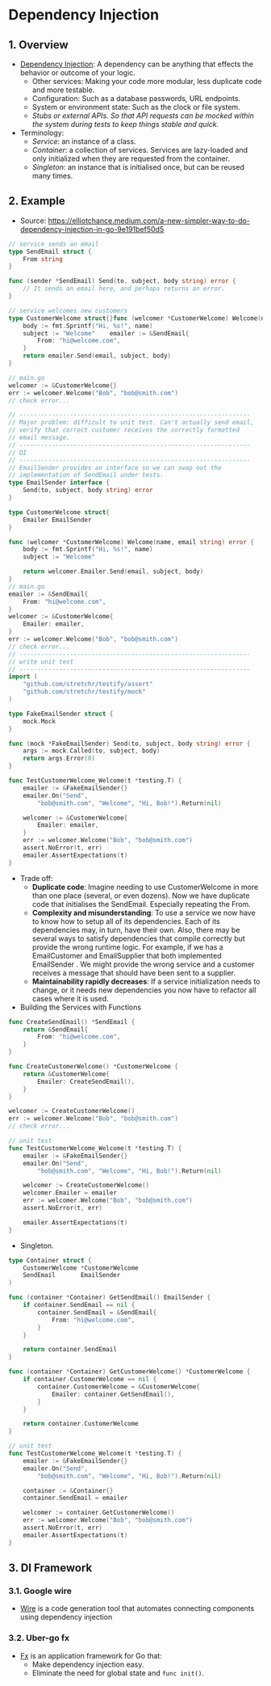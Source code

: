 # Dependency Injection

## 1. Overview

- [Dependency Injection](https://en.wikipedia.org/wiki/Dependency_injection): A dependency can be anything that effects the behavior or outcome of your logic.
  - Other services: Making your code more modular, less duplicate code and more testable.
  - Configuration: Such as a database passwords, URL endpoints.
  - System or environment state: Such as the clock or file system.
  - *Stubs or external APIs.  So that API requests can be mocked within the system during tests to keep things stable and quick.*
- Terminology:
  - *Service*: an instance of a class.
  - *Container*: a collection of services. Services are lazy-loaded and only initialized when they are requested from the container.
  - *Singleton*: an instance that is initialised once, but can be reused many times.

## 2. Example

- Source: https://elliotchance.medium.com/a-new-simpler-way-to-do-dependency-injection-in-go-9e191bef50d5

```go
// service sends an email
type SendEmail struct {
    From string
}

func (sender *SendEmail) Send(to, subject, body string) error {
    // It sends an email here, and perhaps returns an error.
}

// service welcomes new customers
type CustomerWelcome struct{}func (welcomer *CustomerWelcome) Welcome(name, email string) error {
    body := fmt.Sprintf("Hi, %s!", name)
    subject := "Welcome"    emailer := &SendEmail{
        From: "hi@welcome.com",
    }
    return emailer.Send(email, subject, body)
}

// main.go
welcomer := &CustomerWelcome{}
err := welcomer.Welcome("Bob", "bob@smith.com")
// check error...

// ----------------------------------------------------------------
// Major problem: difficult to unit test. Can't actually send email,
// verify that correct customer receives the correctly formatted
// email message.
// ----------------------------------------------------------------
// DI
// ----------------------------------------------------------------
// EmailSender provides an interface so we can swap out the
// implementation of SendEmail under tests.
type EmailSender interface {
    Send(to, subject, body string) error
}

type CustomerWelcome struct{
    Emailer EmailSender
}

func (welcomer *CustomerWelcome) Welcome(name, email string) error {
    body := fmt.Sprintf("Hi, %s!", name)
    subject := "Welcome"

    return welcomer.Emailer.Send(email, subject, body)
}
// main.go
emailer := &SendEmail{
    From: "hi@welcome.com",
}
welcomer := &CustomerWelcome{
    Emailer: emailer,
}
err := welcomer.Welcome("Bob", "bob@smith.com")
// check error...
// ----------------------------------------------------------------
// write unit test
// ----------------------------------------------------------------
import (
    "github.com/stretchr/testify/assert"
    "github.com/stretchr/testify/mock"
)

type FakeEmailSender struct {
    mock.Mock
}

func (mock *FakeEmailSender) Send(to, subject, body string) error {
    args := mock.Called(to, subject, body)
    return args.Error(0)
}

func TestCustomerWelcome_Welcome(t *testing.T) {
    emailer := &FakeEmailSender{}
    emailer.On("Send",
        "bob@smith.com", "Welcome", "Hi, Bob!").Return(nil)

    welcomer := &CustomerWelcome{
        Emailer: emailer,
    }
    err := welcomer.Welcome("Bob", "bob@smith.com")
    assert.NoError(t, err)
    emailer.AssertExpectations(t)
}
```

- Trade off:
  - **Duplicate code**: Imagine needing to use CustomerWelcome in more than one place (several, or even dozens). Now we have duplicate code that initialises the SendEmail. Especially repeating the From.
  - **Complexity and misunderstanding**: To use a service we now have to know how to setup all of its dependencies. Each of its dependencies may, in turn, have their own. Also, there may be several ways to satisfy dependencies that compile correctly but provide the wrong runtime logic. For example, if we has a EmailCustomer and EmailSupplier that both implemented EmailSender . We might provide the wrong service and a customer receives a message that should have been sent to a supplier.
  - **Maintainability rapidly decreases**: If a service initialization needs to change, or it needs new dependencies you now have to refactor all cases where it is used.
- Building the Services with Functions

```go
func CreateSendEmail() *SendEmail {
    return &SendEmail{
        From: "hi@welcome.com",
    }
}

func CreateCustomerWelcome() *CustomerWelcome {
    return &CustomerWelcome{
        Emailer: CreateSendEmail(),
    }
}

welcomer := CreateCustomerWelcome()
err := welcomer.Welcome("Bob", "bob@smith.com")
// check error...

// unit test
func TestCustomerWelcome_Welcome(t *testing.T) {
    emailer := &FakeEmailSender{}
    emailer.On("Send",
        "bob@smith.com", "Welcome", "Hi, Bob!").Return(nil)

    welcomer := CreateCustomerWelcome()
    welcomer.Emailer = emailer
    err := welcomer.Welcome("Bob", "bob@smith.com")
    assert.NoError(t, err)

    emailer.AssertExpectations(t)
}
```

- Singleton.

```go
type Container struct {
    CustomerWelcome *CustomerWelcome
    SendEmail       EmailSender
)

func (container *Container) GetSendEmail() EmailSender {
    if container.SendEmail == nil {
        container.SendEmail = &SendEmail{
            From: "hi@welcome.com",
        }
    }

    return container.SendEmail
}

func (container *Container) GetCustomerWelcome() *CustomerWelcome {
    if container.CustomerWelcome == nil {
        container.CustomerWelcome = &CustomerWelcome{
            Emailer: container.GetSendEmail(),
        }
    }

    return container.CustomerWelcome
}

// unit test
func TestCustomerWelcome_Welcome(t *testing.T) {
    emailer := &FakeEmailSender{}
    emailer.On("Send",
        "bob@smith.com", "Welcome", "Hi, Bob!").Return(nil)

    container := &Container{}
    container.SendEmail = emailer

    welcomer := container.GetCustomerWelcome()
    err := welcomer.Welcome("Bob", "bob@smith.com")
    assert.NoError(t, err)
    emailer.AssertExpectations(t)
}
```

## 3. DI Framework

### 3.1. Google wire

- [Wire](https://github.com/google/wire) is a code generation tool that automates connecting components using dependency injection

### 3.2. Uber-go fx

- [Fx](https://github.com/uber-go/fx) is an application framework for Go that:
  - Make dependency injection easy.
  - Eliminate the need for global state and `func init()`.

